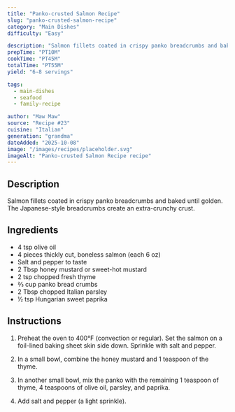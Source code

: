 ```yaml
---
title: "Panko-crusted Salmon Recipe"
slug: "panko-crusted-salmon-recipe"
category: "Main Dishes"
difficulty: "Easy"

description: "Salmon fillets coated in crispy panko breadcrumbs and baked until golden. The Japanese-style breadcrumbs create an extra-crunchy crust."
prepTime: "PT10M"
cookTime: "PT45M"
totalTime: "PT55M"
yield: "6-8 servings"

tags:
  - main-dishes
  - seafood
  - family-recipe

author: "Maw Maw"
source: "Recipe #23"
cuisine: "Italian"
generation: "grandma"
dateAdded: "2025-10-08"
image: "/images/recipes/placeholder.svg"
imageAlt: "Panko-crusted Salmon Recipe recipe"
---
```


## Description

Salmon fillets coated in crispy panko breadcrumbs and baked until golden. The Japanese-style breadcrumbs create an extra-crunchy crust.

## Ingredients

- 4 tsp olive oil
- 4 pieces thickly cut, boneless salmon (each 6 oz)
- Salt and pepper to taste
- 2 Tbsp honey mustard or sweet-hot mustard
- 2 tsp chopped fresh thyme
- ⅔ cup panko bread crumbs
- 2 Tbsp chopped Italian parsley
- ½ tsp Hungarian sweet paprika

## Instructions

1. Preheat the oven to 400°F (convection or regular). Set the salmon on a foil-lined baking sheet skin side down. Sprinkle with salt and pepper.

2. In a small bowl, combine the honey mustard and 1 teaspoon of the thyme.

3. In another small bowl, mix the panko with the remaining 1 teaspoon of thyme, 4 teaspoons of olive oil, parsley, and paprika.

4. Add salt and pepper (a light sprinkle).